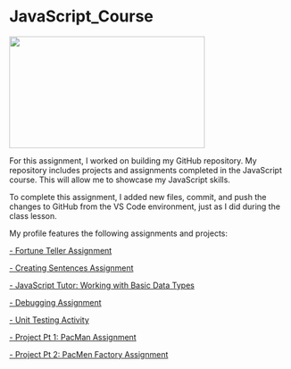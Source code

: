 <h1>JavaScript_Course</h1>
<img src="https://user-images.githubusercontent.com/77303061/185208454-fd7a2bdb-3ac6-45f2-8b71-1ede90c6171f.png" width="350px" height="200px"/>

<p>For this assignment, I worked on building my GitHub repository. My repository includes projects and assignments completed in the JavaScript course. 
This will allow me to showcase my JavaScript skills.</p> 

<p>To complete this assignment, I added new files, commit, and push the changes to GitHub from the VS Code environment, just as I did during the class lesson.</p>  

<p>My profile features the following assignments and projects:</p> 

<a href="https://github.com/etrancho/JavaScript_Course/tree/main/Creating_Sentences_Assignment">- Fortune Teller Assignment</a>

<a href="https://github.com/etrancho/JavaScript_Course/tree/main/Creating_Sentences_Assignment">- Creating Sentences Assignment</a>

<a href="https://github.com/etrancho/JavaScript_Course/tree/main/Creating_Sentences_Assignment">- JavaScript Tutor: Working with Basic Data Types</a>

<a href="https://github.com/etrancho/JavaScript_Course/tree/main/Creating_Sentences_Assignment">- Debugging Assignment</a>

<a href="https://github.com/etrancho/JavaScript_Course/tree/main/Creating_Sentences_Assignment">- Unit Testing Activity</a>

<a href="https://github.com/etrancho/JavaScript_Course/tree/main/Creating_Sentences_Assignment">- Project Pt 1: PacMan Assignment</a>

<a href="https://github.com/etrancho/JavaScript_Course/tree/main/Creating_Sentences_Assignment">- Project Pt 2: PacMen Factory Assignment</a>
